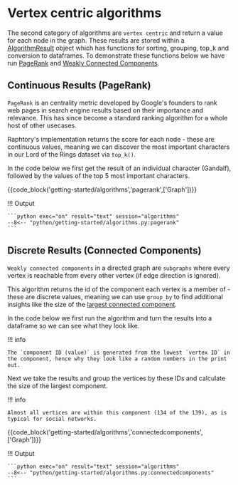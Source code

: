 # Vertex centric algorithms 
The second category of algorithms are `vertex centric` and return a value for each node in the graph. These results are stored within a [AlgorithmResult](https://docs.raphtory.com/en/master/#raphtory.AlgorithmResultStrU64) object which has functions for sorting, grouping, top_k and conversion to dataframes. To demonstrate these functions below we have run [PageRank](https://en.wikipedia.org/wiki/PageRank) and [Weakly Connected Components](https://en.wikipedia.org/wiki/Component_(graph_theory)).

## Continuous Results (PageRank)
`PageRank` is an centrality metric developed by Google's founders to rank web pages in search engine results based on their importance and relevance. This has since become a standard ranking algorithm for a whole host of other usecases.

Raphtory's implementation returns the score for each node - these are continuous values, meaning we can discover the most important characters in our Lord of the Rings dataset via `top_k()`.

In the code below we first get the result of an individual character (Gandalf), followed by the values of the top 5 most important characters. 

{{code_block('getting-started/algorithms','pagerank',['Graph'])}}

!!! Output

    ```python exec="on" result="text" session="algorithms"
    --8<-- "python/getting-started/algorithms.py:pagerank"
    ```

## Discrete Results (Connected Components)

`Weakly connected components` in a directed graph are `subgraphs` where every vertex is reachable from every other vertex (if edge direction is ignored). 

This algorithm returns the id of the component each vertex is a member of - these are discrete values, meaning we can use `group_by` to find additional insights like the size of the [largest connected component](https://en.wikipedia.org/wiki/Giant_component). 

In the code below we first run the algorithm and turn the results into a dataframe so we can see what they look like. 

!!! info

    The `component ID (value)` is generated from the lowest `vertex ID` in the component, hence why they look like a random numbers in the print out.

Next we take the results and group the vertices by these IDs and calculate the size of the largest component. 

!!! info 

    Almost all vertices are within this component (134 of the 139), as is typical for social networks.

{{code_block('getting-started/algorithms','connectedcomponents',['Graph'])}}

!!! Output

    ```python exec="on" result="text" session="algorithms"
    --8<-- "python/getting-started/algorithms.py:connectedcomponents"
    ```